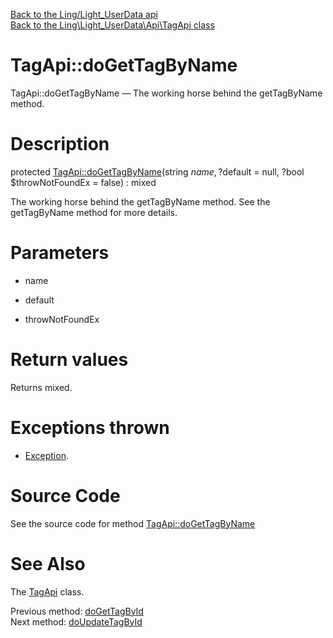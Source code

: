 [Back to the Ling/Light_UserData api](https://github.com/lingtalfi/Light_UserData/blob/master/doc/api/Ling/Light_UserData.md)<br>
[Back to the Ling\Light_UserData\Api\TagApi class](https://github.com/lingtalfi/Light_UserData/blob/master/doc/api/Ling/Light_UserData/Api/TagApi.md)


TagApi::doGetTagByName
================



TagApi::doGetTagByName — The working horse behind the getTagByName method.




Description
================


protected [TagApi::doGetTagByName](https://github.com/lingtalfi/Light_UserData/blob/master/doc/api/Ling/Light_UserData/Api/TagApi/doGetTagByName.md)(string $name, ?$default = null, ?bool $throwNotFoundEx = false) : mixed




The working horse behind the getTagByName method.
See the getTagByName method for more details.




Parameters
================


- name

    

- default

    

- throwNotFoundEx

    


Return values
================

Returns mixed.


Exceptions thrown
================

- [Exception](http://php.net/manual/en/class.exception.php).&nbsp;







Source Code
===========
See the source code for method [TagApi::doGetTagByName](https://github.com/lingtalfi/Light_UserData/blob/master/Api/TagApi.php#L236-L250)


See Also
================

The [TagApi](https://github.com/lingtalfi/Light_UserData/blob/master/doc/api/Ling/Light_UserData/Api/TagApi.md) class.

Previous method: [doGetTagById](https://github.com/lingtalfi/Light_UserData/blob/master/doc/api/Ling/Light_UserData/Api/TagApi/doGetTagById.md)<br>Next method: [doUpdateTagById](https://github.com/lingtalfi/Light_UserData/blob/master/doc/api/Ling/Light_UserData/Api/TagApi/doUpdateTagById.md)<br>

